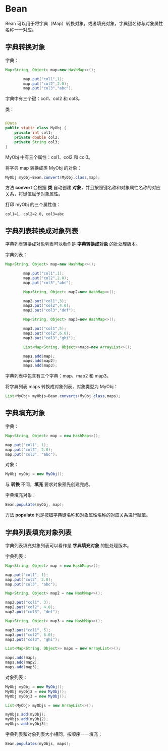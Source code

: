 # Bean

Bean 可以用于将字典（Map）转换对象，或者填充对象，字典键名称与对象属性名称一一对应。

## 字典转换对象

字典：

```java
Map<String, Object> map=new HashMap<>();

        map.put("col1",1);
        map.put("col2",2.0);
        map.put("col3","abc");
```

字典中有三个键：col1、col2 和 col3。

类：

```java

@Data
public static class MyObj {
    private int col1;
    private double col2;
    private String col3;
}
```

MyObj 中有三个属性：col1、col2 和 col3。

将字典 map 转换成类 MyObj 的对象：

```java
MyObj myObj=Bean.convert(MyObj.class,map);
```

方法 **convert** 会根据 **类** 自动创建 **对象**，并且按照键名称和对象属性名称的对应关系，将键值赋予对象属性。

打印 myObj 的三个属性值：

```text
col1=1, col2=2.0, col3=abc
```

## 字典列表转换成对象列表

字典列表转换成对象列表可以看作是 **字典转换成对象** 的批处理版本。

字典列表：

```java
Map<String, Object> map=new HashMap<>();

        map.put("col1",1);
        map.put("col2",2.0);
        map.put("col3","abc");

        Map<String, Object> map2=new HashMap<>();

        map2.put("col1",3);
        map2.put("col2",4.0);
        map2.put("col3","def");

        Map<String, Object> map3=new HashMap<>();

        map3.put("col1",5);
        map3.put("col2",6.0);
        map3.put("col3","ghi");

        List<Map<String, Object>>maps=new ArrayList<>();

        maps.add(map);
        maps.add(map2);
        maps.add(map3);
```

字典列表中包含有三个字典：map、map2 和 map3。

将字典列表 maps 转换成对象列表，对象类型为 MyObj：

```java
List<MyObj> myObjs=Bean.converts(MyObj.class,maps);
```

## 字典填充对象

字典：

```java
Map<String, Object> map = new HashMap<>();

map.put("col1", 1);
map.put("col2", 2.0);
map.put("col3", "abc");
```

对象：

```java
MyObj myObj = new MyObj();
```

与 **转换** 不同，**填充** 要求对象预先创建完成。

字典填充对象：

```java
Bean.populate(myObj, map);
```

方法 **populate** 也是按钮字典键名称和对象属性名称的对应关系进行赋值。

## 字典列表填充对象列表

字典列表填充对象列表可以看作是 **字典填充对象** 的批处理版本。

字典列表：

```java
Map<String, Object> map = new HashMap<>();

map.put("col1", 1);
map.put("col2", 2.0);
map.put("col3", "abc");

Map<String, Object> map2 = new HashMap<>();

map2.put("col1", 3);
map2.put("col2", 4.0);
map2.put("col3", "def");

Map<String, Object> map3 = new HashMap<>();

map3.put("col1", 5);
map3.put("col2", 6.0);
map3.put("col3", "ghi");

List<Map<String, Object>> maps = new ArrayList<>();

maps.add(map);
maps.add(map2);
maps.add(map3);
```

对象列表：

```java
MyObj myObj = new MyObj();
MyObj myObj2 = new MyObj();
MyObj myObj3 = new MyObj();

List<MyObj> myObjs = new ArrayList<>();

myObjs.add(myObj);
myObjs.add(myObj2);
myObjs.add(myObj3);
```

字典列表和对象列表大小相同，按顺序一一填充：

```java
Bean.populates(myObjs, maps);
```

